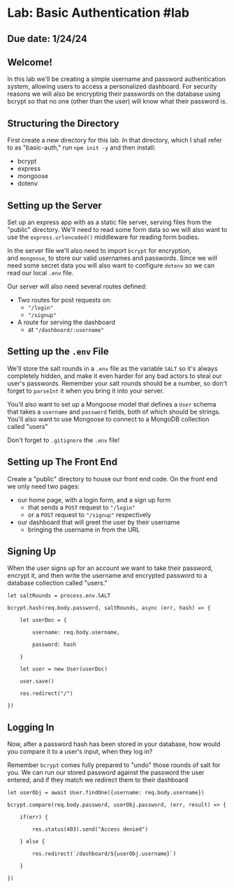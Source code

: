 # Lab: Basic Authentication #lab
## Due date: 1/24/24
## Welcome!

In this lab we'll be creating a simple username and password authentication system, allowing users to access a personalized dashboard. For security reasons we will also be encrypting their passwords on the database using bcrypt so that no one (other than the user) will know what their password is.

## Structuring the Directory

First create a new directory for this lab. In that directory, which I shall refer to as "basic-auth," run `npm init -y` and then install:

- bcrypt
- express
- mongoose
- dotenv

## Setting up the Server

Set up an express app with as a static file server, serving files from the "public" directory. We'll need to read some form data so we will also want to use the `express.urlencoded()` middleware for reading form bodies.

In the server file we'll also need to import `bcrypt` for encryption, and `mongoose`, to store our valid usernames and passwords. Since we will need some secret data you will also want to configure `dotenv` so we can read our local `.env` file.

Our server will also need several routes defined:

- Two routes for post requests on:
    - `"/login"`
    - `"/signup"`
- A route for serving the dashboard
    - at `"/dashboard/:username"`

## Setting up the `.env` File

We'll store the salt rounds in a `.env` file as the variable `SALT` so it's always completely hidden, and make it even harder for any bad actors to steal our user's passwords. Remember your salt rounds should be a number, so don't forget to `parseInt` it when you bring it into your server.

You'll also want to set up a Mongoose model that defines a `User` schema that takes a `username` and `password` fields, both of which should be strings. You'll also want to use Mongoose to connect to a MongoDB collection called "users"

Don't forget to `.gitignore` the `.env` file!

## Setting up The Front End

Create a "public" directory to house our front end code. On the front end we only need two pages:

- our home page, with a login form, and a sign up form
    - that sends a `POST` request to `"/login"`
    - or a `POST` request to `"/signup"` respectively
- our dashboard that will greet the user by their username
    - bringing the username in from the URL

## Signing Up

When the user signs up for an account we want to take their password, encrypt it, and then write the username and encrypted password to a database collection called "users."

```
let saltRounds = process.env.SALT

bcrypt.hash(req.body.password, saltRounds, async (err, hash) => {

    let userDoc = {

        username: req.body.username,

        password: hash

    }

    let user = new User(userDoc)

    user.save()

    res.redirect("/")

})
```

## Logging In

Now, after a password hash has been stored in your database, how would you compare it to a user's input, when they log in?

Remember `bcrypt` comes fully prepared to "undo" those rounds of salt for you. We can run our stored password against the password the user entered, and if they match we redirect them to their dashboard

```
let userObj = await User.findOne({username: req.body.username})

bcrypt.compare(req.body.password, userObj.password, (err, result) => {

    if(err) {

        res.status(403).send("Access denied")

    } else {

        res.redirect(`/dashboard/${userObj.username}`)

    }

})
```